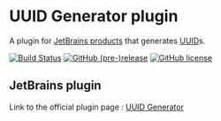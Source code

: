 # UUID Generator plugin

A plugin for [JetBrains products](https://www.jetbrains.com/) that generates [UUID](https://en.wikipedia.org/wiki/Universally_unique_identifier)s.

[![Build Status](https://travis-ci.org/leomillon/uuid-generator-plugin.svg?branch=master)](https://travis-ci.org/leomillon/uuid-generator-plugin)
[![GitHub (pre-)release](https://img.shields.io/github/release/leomillon/uuid-generator-plugin/all.svg)](https://github.com/leomillon/uuid-generator-plugin/releases)
[![GitHub license](https://img.shields.io/github/license/leomillon/uuid-generator-plugin.svg)](https://github.com/leomillon/uuid-generator-plugin/blob/master/LICENSE.md)

## JetBrains plugin

Link to the official plugin page : [UUID Generator](https://plugins.jetbrains.com/plugin/8320-uuid-generator)
